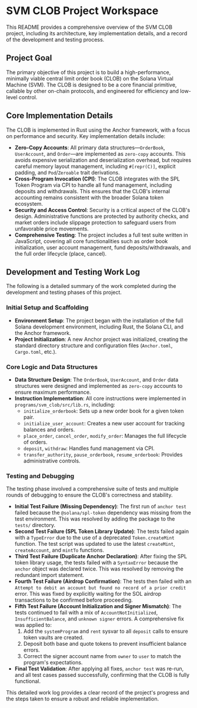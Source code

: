 # SVM CLOB Project Workspace

This README provides a comprehensive overview of the SVM CLOB project, including its architecture, key implementation details, and a record of the development and testing process.

## Project Goal

The primary objective of this project is to build a high-performance, minimally viable central limit order book (CLOB) on the Solana Virtual Machine (SVM). The CLOB is designed to be a core financial primitive, callable by other on-chain protocols, and engineered for efficiency and low-level control.

## Core Implementation Details

The CLOB is implemented in Rust using the Anchor framework, with a focus on performance and security. Key implementation details include:

-   **Zero-Copy Accounts**: All primary data structures—`OrderBook`, `UserAccount`, and `Order`—are implemented as `zero-copy` accounts. This avoids expensive serialization and deserialization overhead, but requires careful memory layout management, including `#[repr(C)]`, explicit padding, and `Pod`/`Zeroable` trait derivations.
-   **Cross-Program Invocation (CPI)**: The CLOB integrates with the SPL Token Program via CPI to handle all fund management, including deposits and withdrawals. This ensures that the CLOB's internal accounting remains consistent with the broader Solana token ecosystem.
-   **Security and Access Control**: Security is a critical aspect of the CLOB's design. Administrative functions are protected by authority checks, and market orders include slippage protection to safeguard users from unfavorable price movements.
-   **Comprehensive Testing**: The project includes a full test suite written in JavaScript, covering all core functionalities such as order book initialization, user account management, fund deposits/withdrawals, and the full order lifecycle (place, cancel).

## Development and Testing Work Log

The following is a detailed summary of the work completed during the development and testing phases of this project.

### Initial Setup and Scaffolding

-   **Environment Setup**: The project began with the installation of the full Solana development environment, including Rust, the Solana CLI, and the Anchor framework.
-   **Project Initialization**: A new Anchor project was initialized, creating the standard directory structure and configuration files (`Anchor.toml`, `Cargo.toml`, etc.).

### Core Logic and Data Structures

-   **Data Structure Design**: The `OrderBook`, `UserAccount`, and `Order` data structures were designed and implemented as `zero-copy` accounts to ensure maximum performance.
-   **Instruction Implementation**: All core instructions were implemented in `programs/svm_clob/src/lib.rs`, including:
    -   `initialize_orderbook`: Sets up a new order book for a given token pair.
    -   `initialize_user_account`: Creates a new user account for tracking balances and orders.
    -   `place_order`, `cancel_order`, `modify_order`: Manages the full lifecycle of orders.
    -   `deposit`, `withdraw`: Handles fund management via CPI.
    -   `transfer_authority`, `pause_orderbook`, `resume_orderbook`: Provides administrative controls.

### Testing and Debugging

The testing phase involved a comprehensive suite of tests and multiple rounds of debugging to ensure the CLOB's correctness and stability.

-   **Initial Test Failure (Missing Dependency)**: The first run of `anchor test` failed because the `@solana/spl-token` dependency was missing from the test environment. This was resolved by adding the package to the `tests/` directory.
-   **Second Test Failure (SPL Token Library Update)**: The tests failed again with a `TypeError` due to the use of a deprecated `Token.createMint` function. The test script was updated to use the latest `createMint`, `createAccount`, and `mintTo` functions.
-   **Third Test Failure (Duplicate Anchor Declaration)**: After fixing the SPL token library usage, the tests failed with a `SyntaxError` because the `anchor` object was declared twice. This was resolved by removing the redundant import statement.
-   **Fourth Test Failure (Airdrop Confirmation)**: The tests then failed with an `Attempt to debit an account but found no record of a prior credit` error. This was fixed by explicitly waiting for the SOL airdrop transactions to be confirmed before proceeding.
-   **Fifth Test Failure (Account Initialization and Signer Mismatch)**: The tests continued to fail with a mix of `AccountNotInitialized`, `InsufficientBalance`, and `unknown signer` errors. A comprehensive fix was applied to:
    1.  Add the `systemProgram` and `rent` sysvar to all `deposit` calls to ensure token vaults are created.
    2.  Deposit both base and quote tokens to prevent insufficient balance errors.
    3.  Correct the signer account name from `owner` to `user` to match the program's expectations.
-   **Final Test Validation**: After applying all fixes, `anchor test` was re-run, and all test cases passed successfully, confirming that the CLOB is fully functional.

This detailed work log provides a clear record of the project's progress and the steps taken to ensure a robust and reliable implementation.

